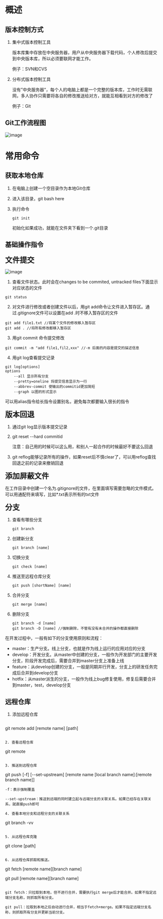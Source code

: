# 概述

## 版本控制方式

1. 集中式版本控制工具

   版本库集中存放在中央服务器，用户从中央服务器下载代码，个人修改后提交到中央版本库，所以必须要联网才能工作。

   例子：SVN和CVS

2. 分布式版本控制工具

   没有”中央服务器“，每个人的电脑上都是一个完整的版本库，工作时无需联网，多人协作只需要将各自的修改推送给对方，就能互相看到对方的修改了

   例子：Git

## Git工作流程图

![image](image\image-20231117181532442.png)



# 常用命令

## 获取本地仓库

1. 在电脑上创建一个空目录作为本地Git仓库

2. 进入该目录，git bash here

3. 执行命令

   ```
   git init
   ```

   初始化如果成功，就能在文件夹下看到一个.git目录



## 基础操作指令

<font size=5>**文件提交** </font>

![image](image\image-20231117182943591.png)

 

1. 查看文件状态。此时会在changes to be commited, untracked files下面显示对应状态的文件

```git
git status
```

2. 对文件进行修改或者创建文件以后，用git add命令让文件进入暂存区。通过.gitignore文件可以设置在add .时不移入暂存区的文件

```
git add file1.txt //将某个文件的修改移入暂存区
git add . //将所有修改都移入暂存区
```

3. 用git commit 命令提交修改

```
git commit -m "add file1,fil2,xxx" //-m 后面的内容是提交的描述信息
```

4. 用git log查看提交记录

```
git log[options]
options
	--all 显示所有分支
	--pretty=oneline 将提交信息显示为一行
	--abbrev-commit 使输出的commitid更加简短
	--graph 以图的形式显示
```

可以用alias指令给长指令设置别名，避免每次都要输入很长的指令



<font size=5>**版本回退** </font>

1. 通过git log显示版本提交记录

2. git reset --hard commitid

   注意：自己用的时候可以这么用，和别人一起合作的时候最好不要这么回退

3. git reflog能够记录所有的操作，如果reset后不慎clear了，可以用reflog查找回退之前的记录来撤销回退



<font size=5>**添加屏蔽文件** </font>

在工作目录中创建一个名为.gitignore的文件，在里面填写需要忽略的文件模式。可以用通配符来填写，比如*.txt表示所有的txt文件



 

<font size=5>**分支** </font>

1. 查看有哪些分支

   ```
   git branch
   ```

2. 创建新分支

   ```
   git branch [name]
   ```

3. 切换分支

   ```
   git check [name]
   ```

4. 推送至远程仓库分支

   ```
   git push [shortName] [name]
   ```

5. 合并分支

   ```
   git merge [name]
   ```

6. 删除分支

   ```
   git branch -d [name]
   git branch -D [name] //强制删除，不管有没有未合并的操作都直接删除
   ```



在开发过程中，一般有如下的分支使用原则和流程：

+ master：生产分支。线上分支，也就是作为线上运行的应用对应的分支
+ develop：开发分支。从master中创建的分支，一般作为开发部门的主要开发分支，阶段开发完成后，需要合并到master分支上准备上线
+ feature：从develop创建的分支，一般是同期并行开发，分支上的研发任务完成后合并到develop分支
+ hotfix：从master派生的分支，一般作为线上bug修复使用，修复后需要合并到master，test，develop分支



## 远程仓库

1. 添加远程仓库

   ```
git remote add [remote name] [path]
   ```
   
2. 查看远程仓库

   ```
   git remote
   ```

3. 推送到远程仓库

   ```
git push [-f] [--set-upstream] [remote name [local branch name]:[remote branch name]]
   ```
   -f：表示强制覆盖

   --set-upstream：推送到远端的同时建立起与远端分支的关联关系。如果已经存在关联关系，就直接push即可

4. 查看本地分支和远程分支的关联关系 

   ```
git branch -vv
   ```
   
5. 从远程仓库克隆

   ```
   git clone [path]
   ```

6. 从远程仓库抓取和推送。

   ```
   git fetch [remote name][branch name]
   
   git pull [remote name][branch name]
   ```

   git fetch：只拉取到本地，但不进行合并，需要执行git merge后才能合并。如果不指定远端分支名称，则抓取所有分支。

   git pull：拉取到本地之后自动进行合并，相当于fetch+merge。如果不指定远端分支名称，则抓取所有分支并更新当前分支。



